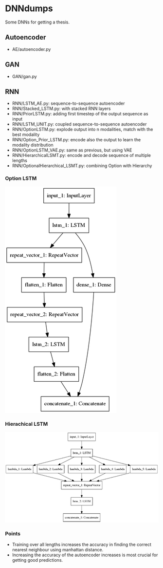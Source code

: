 # DNNdumps

Some DNNs for getting a thesis.

## Autoencoder
- AE/autoencoder.py

## GAN
- GAN/gan.py

## RNN
- RNN/LSTM_AE.py: sequence-to-sequence autoencoder
- RNN/Stacked_LSTM.py: with stacked RNN layers
- RNN/PriorLSTM.py: adding first timestep of the output sequence as input
- RNN/LSTM_UNIT.py: coupled sequence-to-sequence autoencoder
- RNN/OptionLSTM.py: explode output into n modalities, match with the best modality
- RNN/Option_Prior_LSTM.py: encode also the output to learn the modality distribution
- RNN/OptionLSTM_VAE.py: same as previous, but using VAE
- RNN/HierarchicalLSMT.py: encode and decode sequence of multiple lengths
- RNN/OptionalHierarchical_LSMT.py: combining Option with Hierarchy

### Option LSTM
![model image](img/O_LSTM.png)

### Hierachical LSTM
![model image](img/H_LSTM.png)


### Points
- Training over all lengths increases the accuracy in finding the correct nearest neighbour using manhattan distance.
- Increasing the accuracy of the autoencoder increases is most crucial for getting good predictions.